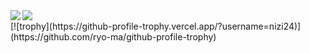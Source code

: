 <a href="https://github.com/anuraghazra/github-readme-stats">
  <img align="left" src="https://github-readme-stats.vercel.app/api?username=nizi24&count_private=true&show_icons=true" />
</a>
<a href="https://github.com/anuraghazra/github-readme-stats">
  <img align="left" src="https://github-readme-stats.vercel.app/api/top-langs/?username=nizi24&count_private=true" />
</a>

<br />
[![trophy](https://github-profile-trophy.vercel.app/?username=nizi24)](https://github.com/ryo-ma/github-profile-trophy)

